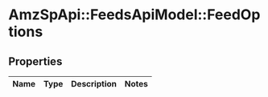 # AmzSpApi::FeedsApiModel::FeedOptions

## Properties
Name | Type | Description | Notes
------------ | ------------- | ------------- | -------------

